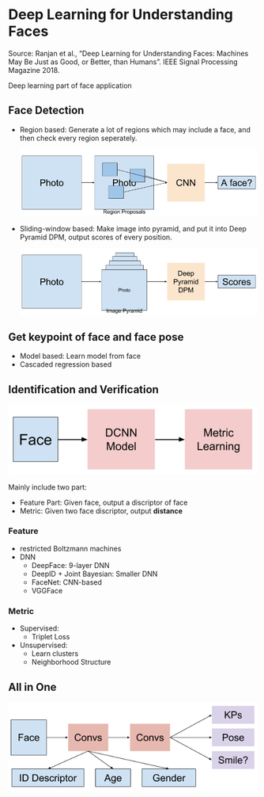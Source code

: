# Deep Learning for Understanding Faces

Source: Ranjan et al., “Deep Learning for Understanding Faces: Machines May Be Just as Good, or Better, than Humans”. IEEE Signal Processing Magazine 2018.

Deep learning part of face application

## Face Detection

* Region based: Generate a lot of regions which may include a face, and then check every region seperately.

  ![](region-based.png)

* Sliding-window based: Make image into pyramid, and put it into Deep Pyramid DPM, output scores of every position.

  ![](pyramid.png)

## Get keypoint of face and face pose

* Model based: Learn model from face
* Cascaded regression based

## Identification and Verification

![Identification and Verification](id-ver.png)

Mainly include two part:

* Feature Part: Given face, output a discriptor of face
* Metric: Given two face discriptor, output **distance**

### Feature

* restricted Boltzmann machines
* DNN
  * DeepFace: 9-layer DNN
  * DeepID + Joint Bayesian: Smaller DNN
  * FaceNet: CNN-based
  * VGGFace

### Metric

* Supervised:
  * Triplet Loss
* Unsupervised:
  * Learn clusters
  * Neighborhood Structure

## All in One

![All in One](all-in-one.png)